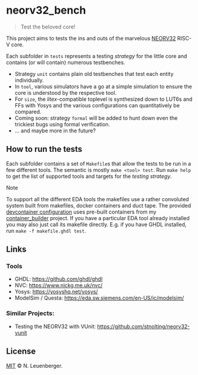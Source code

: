 # neorv32_bench
> Test the beloved core!

This project aims to tests the ins and outs of the marvelous [NEORV32](https://github.com/stnolting/neorv32) RISC-V core.

Each subfolder in `tests` represents a testing _strategy_ for the little core and contains (or will contain) numerous testbenches.
 - Strategy `unit` contains plain old testbenches that test each entity individually.
 - In `tool`, various simulators have a go at a simple simulation to ensure the core is understood by the respective tool.
 - For `size`, the _litex_-compatible toplevel is synthesized down to LUT6s and FFs with Yosys and the various configurations can quantitatively be compared.
 - Coming soon: strategy `formal` will be added to hunt down even the trickiest bugs using formal verification.
 - ... and maybe more in the future?


## How to run the tests

Each subfolder contains a set of `Makefile`s that allow the tests to be run in a few different tools. The semantic is mostly `make <tool> test`. Run `make help` to get the list of supported tools and targets for the _testing strategy_.

> [!NOTE]
> To support all the different EDA tools the makefiles use a rather convoluted system built from makefiles, docker containers and duct tape. The provided [devcontainer configuration](.devcontainer/devcontainer.json) uses pre-built containers from my [container_builder](https://github.com/NikLeberg/container_builder) project. If you have a particular EDA tool already installed you may also just call its makefile directly. E.g. if you have GHDL installed, run `make -f makefile.ghdl test`.


## Links

### Tools
 - GHDL: https://github.com/ghdl/ghdl
 - NVC: https://www.nickg.me.uk/nvc/
 - Yosys: https://yosyshq.net/yosys/
 - ModelSim / Questa: https://eda.sw.siemens.com/en-US/ic/modelsim/

### Similar Projects:
 - Testing the NEORV32 with VUnit: https://github.com/stnolting/neorv32-vunit


## License
[MIT](LICENSE) © N. Leuenberger.
